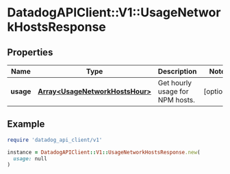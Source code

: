 # DatadogAPIClient::V1::UsageNetworkHostsResponse

## Properties

| Name | Type | Description | Notes |
| ---- | ---- | ----------- | ----- |
| **usage** | [**Array&lt;UsageNetworkHostsHour&gt;**](UsageNetworkHostsHour.md) | Get hourly usage for NPM hosts. | [optional] |

## Example

```ruby
require 'datadog_api_client/v1'

instance = DatadogAPIClient::V1::UsageNetworkHostsResponse.new(
  usage: null
)
```

